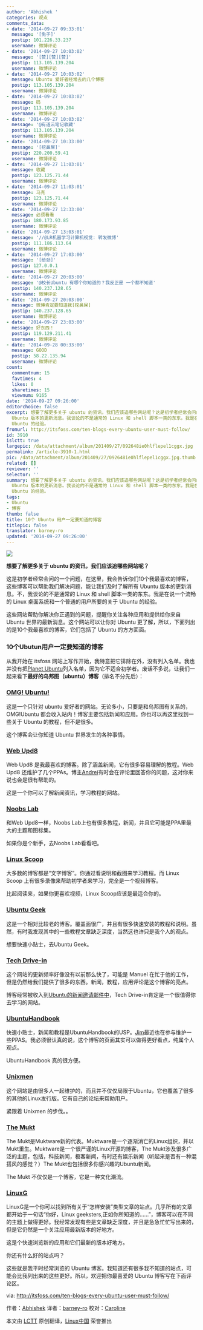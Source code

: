 ```yaml
---
author: 'Abhishek '
categories: 观点
comments_data:
- date: '2014-09-27 09:33:01'
  message: '[兔子]'
  postip: 101.226.33.237
  username: 微博评论
- date: '2014-09-27 10:03:02'
  message: '[赞][赞][赞]'
  postip: 113.105.139.204
  username: 微博评论
- date: '2014-09-27 10:03:02'
  message: Ubuntu 爱好者经常去的几个博客
  postip: 113.105.139.204
  username: 微博评论
- date: '2014-09-27 10:03:02'
  message: 码
  postip: 113.105.139.204
  username: 微博评论
- date: '2014-09-27 10:03:02'
  message: '@有道云笔记收藏'
  postip: 113.105.139.204
  username: 微博评论
- date: '2014-09-27 10:33:00'
  message: '[挖鼻屎]'
  postip: 220.200.59.41
  username: 微博评论
- date: '2014-09-27 11:03:01'
  message: 收藏
  postip: 123.125.71.44
  username: 微博评论
- date: '2014-09-27 11:03:01'
  message: 马克
  postip: 123.125.71.44
  username: 微博评论
- date: '2014-09-27 12:33:00'
  message: 必须看看
  postip: 180.173.93.85
  username: 微博评论
- date: '2014-09-27 13:03:01'
  message: '//@LR机器学习计算机视觉: 转发微博'
  postip: 111.186.113.64
  username: 微博评论
- date: '2014-09-27 17:03:00'
  message: '[给劲]'
  postip: 127.0.0.1
  username: 微博评论
- date: '2014-09-27 20:03:00'
  message: '@校长Ubuntu 有哪个你知道的？我反正是 一个都不知道'
  postip: 140.237.128.65
  username: 微博评论
- date: '2014-09-27 20:03:00'
  message: 微博肯定要知道我[挖鼻屎]
  postip: 140.237.128.65
  username: 微博评论
- date: '2014-09-27 23:03:00'
  message: 好东西！
  postip: 119.129.211.41
  username: 微博评论
- date: '2014-09-28 00:33:00'
  message: GOOD
  postip: 58.22.135.94
  username: 微博评论
count:
  commentnum: 15
  favtimes: 4
  likes: 0
  sharetimes: 15
  viewnum: 9165
date: '2014-09-27 09:26:00'
editorchoice: false
excerpt: 想要了解更多关于 ubuntu 的资讯，我们应该追哪些网站呢？这是初学者经常会问的一个问题，在这里，我会告诉你们10个我最喜欢的博客，这些博客可以帮助我们解决问题，能让我们及时了解所有
  Ubuntu 版本的更新消息。我谈论的不是通常的 Linux 和 shell 脚本一类的东东。我是在说一个流畅的 Linux 桌面系统和一个普通的用户所要的关于
  Ubuntu 的经验。
fromurl: http://itsfoss.com/ten-blogs-every-ubuntu-user-must-follow/
id: 3910
islctt: true
largepic: /data/attachment/album/201409/27/092648ie0hlflepel1cggx.jpg
permalink: /article-3910-1.html
pic: /data/attachment/album/201409/27/092648ie0hlflepel1cggx.jpg.thumb.jpg
related: []
reviewer: ''
selector: ''
summary: 想要了解更多关于 ubuntu 的资讯，我们应该追哪些网站呢？这是初学者经常会问的一个问题，在这里，我会告诉你们10个我最喜欢的博客，这些博客可以帮助我们解决问题，能让我们及时了解所有
  Ubuntu 版本的更新消息。我谈论的不是通常的 Linux 和 shell 脚本一类的东东。我是在说一个流畅的 Linux 桌面系统和一个普通的用户所要的关于
  Ubuntu 的经验。
tags:
- Ubuntu
- 博客
thumb: false
title: 10个 Ubuntu 用户一定要知道的博客
titlepic: false
translator: barney-ro
updated: '2014-09-27 09:26:00'
---
```


![](/data/attachment/album/201409/27/092648ie0hlflepel1cggx.jpg)


**想要了解更多关于 ubuntu 的资讯，我们应该追哪些网站呢？**


这是初学者经常会问的一个问题，在这里，我会告诉你们10个我最喜欢的博客，这些博客可以帮助我们解决问题，能让我们及时了解所有 Ubuntu 版本的更新消息。不，我谈论的不是通常的 Linux 和 shell 脚本一类的东东。我是在说一个流畅的 Linux 桌面系统和一个普通的用户所要的关于 Ubuntu 的经验。


这些网站帮助你解决你正遇到的问题，提醒你关注各种应用和提供给你来自 Ubuntu 世界的最新消息。这个网站可以让你对 Ubuntu 更了解，所以，下面列出的是10个我最喜欢的博客，它们包括了 Ubuntu 的方方面面。


### 10个Ubutun用户一定要知道的博客


从我开始在 itsfoss 网站上写作开始，我特意把它排除在外，没有列入名单。我也并没有把[Planet Ubuntu](http://planet.ubuntu.com/)列入名单，因为它不适合初学者。废话不多说，让我们一起来看下**最好的乌邦图（ubuntu）博客**（排名不分先后）：


### [OMG! Ubuntu!](http://www.omgubuntu.co.uk/)


这是一个只针对 ubuntu 爱好者的网站。无论多小，只要是和乌邦图有关系的，OMG!Ubuntu 都会收入站内！博客主要包括新闻和应用。你也可以再这里找到一些关于 Ubuntu 的教程，但不是很多。


这个博客会让你知道 Ubuntu 世界发生的各种事情。


### [Web Upd8](http://www.webupd8.org/)


Web Upd8 是我最喜欢的博客。除了涵盖新闻，它有很多容易理解的教程。Web Upd8 还维护了几个PPAs。博主[Andrei](https://plus.google.com/+AlinAndrei)有时会在评论里回答你的问题，这对你来说也会是很有帮助的。


这是一个你可以了解新闻资讯，学习教程的网站。


### [Noobs Lab](http://www.noobslab.com/)


和Web Upd8一样，Noobs Lab上也有很多教程，新闻，并且它可能是PPA里最大的主题和图标集。


如果你是个新手，去Noobs Lab看看吧。


### [Linux Scoop](http://linuxscoop.com/)


大多数的博客都是“文字博客”。你通过看说明和截图来学习教程。而 Linux Scoop 上有很多录像来帮助初学者来学习，完全是一个视频博客。


比起阅读来，如果你更喜欢视频，Linux Scoop应该是最适合你的。


### [Ubuntu Geek](http://www.ubuntugeek.com/)


这是一个相对比较老的博客。覆盖面很广，并且有很多快速安装的教程和说明。虽然，有时我发现其中的一些教程文章缺乏深度，当然这也许只是我个人的观点。


想要快速小贴士，去Ubuntu Geek。


### [Tech Drive-in](http://www.techdrivein.com/)


这个网站的更新频率好像没有以前那么快了，可能是 Manuel 在忙于他的工作，但是仍然给我们提供了很多的东西。新闻，教程，应用评论是这个博客的亮点。


博客经常被收入到[Ubuntu的新闻邀请邮件中](https://lists.ubuntu.com/mailman/listinfo/ubuntu-news)，Tech Drive-in肯定是一个很值得你去学习的网站。


### [UbuntuHandbook](http://ubuntuhandbook.org/)


快速小贴士，新闻和教程是UbuntuHandbook的USP。[Jim](https://plus.google.com/u/0/+JimUbuntuHandbook)最近也在参与维护一些PPAS。我必须很认真的说，这个博客的页面其实可以做得更好看点，纯属个人观点。


UbuntuHandbook 真的很方便。


### [Unixmen](http://www.unixmen.com/)


这个网站是由很多人一起维护的，而且并不仅仅局限于Ubuntu，它也覆盖了很多的其他的Linux发行版。它有自己的论坛来帮助用户。


紧跟着 Unixmen 的步伐。。


### [The Mukt](http://www.themukt.com/)


The Mukt是Muktware新的代表。Muktware是一个逐渐消亡的Linux组织，并以Mukt重生。Muktware是一个很严谨的Linux开源的博客，The Mukt涉及很多广泛的主题，包括，科技新闻，极客新闻，有时还有娱乐新闻（听起来是否有一种混搭风的感觉？）The Mukt也包括很多你感兴趣的Ubuntu新闻。


The Mukt 不仅仅是一个博客，它是一种文化潮流。


### [LinuxG](http://linuxg.net/)


LinuxG是一个你可以找到所有关于“怎样安装”类型文章的站点。几乎所有的文章都开始于一句话“你好，Linux geeksters,正如你所知道的……”，博客可以在不同的主题上做得更好。我经常发现有些是文章缺乏深度，并且是急急忙忙写出来的，但是它仍然是一个关注应用最新版本的好地方。


这是个快速浏览新的应用和它们最新的版本好地方。


你还有什么好的站点吗？


这些就是我平时经常浏览的 Ubuntu 博客。我知道还有很多我不知道的站点，可能会比我列出来的这些更好。所以，欢迎把你最喜爱的 Ubuntu 博客写在下面评论区。


via: <http://itsfoss.com/ten-blogs-every-ubuntu-user-must-follow/>


作者：[Abhishek](http://itsfoss.com/author/Abhishek/) 译者：[barney-ro](https://github.com/barney-ro) 校对：[Caroline](https://github.com/carolinewuyan)


本文由 [LCTT](https://github.com/LCTT/TranslateProject) 原创翻译，[Linux中国](http://linux.cn/) 荣誉推出